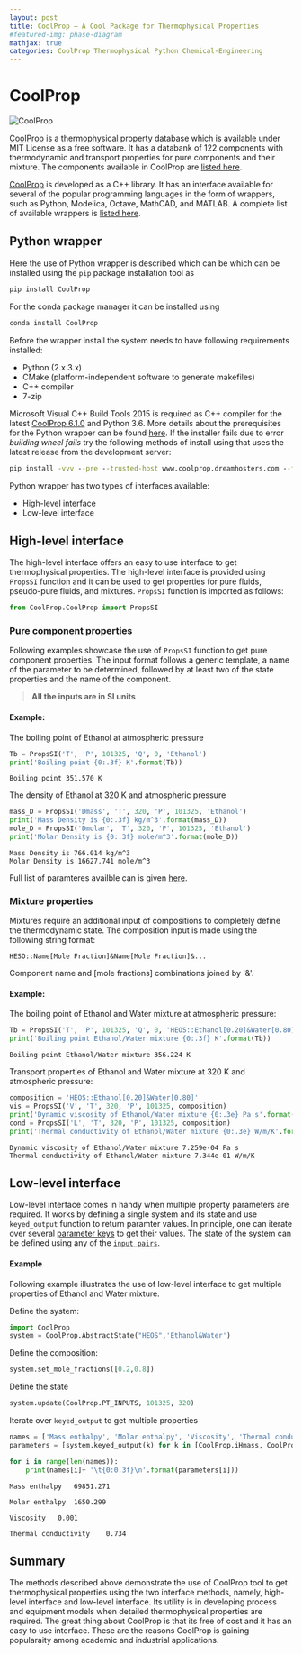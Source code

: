 ```yaml
---
layout: post
title: CoolProp — A Cool Package for Thermophysical Properties  
#featured-img: phase-diagram
mathjax: true
categories: CoolProp Thermophysical Python Chemical-Engineering
---
```


# CoolProp

![CoolProp](http://www.coolprop.org/_static/CoolPropLogo.png "CoolProp")


[CoolProp](http://www.coolprop.org/index.html) is a thermophysical property database which is available under MIT License as a free software. It has a databank of 122 components with thermodynamic and transport properties for pure components and their mixture. The components available in CoolProp are [listed here](http://www.coolprop.org/fluid_properties/PurePseudoPure.html#list-of-fluids). 

[CoolProp](http://www.coolprop.org/index.html) is developed as a C++ library. It has an interface available for several of the popular programming languages in the form of wrappers, such as Python, Modelica, Octave, MathCAD, and MATLAB. A complete list of available wrappers is [listed here](http://www.coolprop.org/coolprop/wrappers/index.html).

## Python wrapper
Here the use of Python wrapper is described which can be which can be installed using the `pip` package installation tool as

```bat
pip install CoolProp
```

For the conda package manager it can be installed using

```bat
conda install CoolProp
```

Before the wrapper install the system needs to have following requirements installed:

- Python (2.x 3.x)
- CMake (platform-independent software to generate makefiles)
- C++ compiler
- 7-zip

Microsoft Visual C++ Build Tools 2015 is required as C++ compiler for the latest [CoolProp 6.1.0](https://pypi.org/search/?q=coolprop) and Python 3.6. More details about the prerequisites for the Python wrapper can be found [here](http://www.coolprop.org/coolprop/wrappers/index.html). If the installer fails due to error *building wheel fails* try the following methods of install using that uses the latest release from the development server:

```bat
pip install -vvv --pre --trusted-host www.coolprop.dreamhosters.com --find-links http://www.coolprop.dreamhosters.com/binaries/Python/ -U --force-reinstall CoolProp
```

Python wrapper has two types of interfaces available:

- High-level interface
- Low-level interface


## High-level interface

The high-level interface offers an easy to use interface to get thermophysical properties. The high-level interface is provided using `PropsSI` function and it can be used to get properties for pure fluids, pseudo-pure fluids, and mixtures. `PropsSI` function is imported as follows:


```python
from CoolProp.CoolProp import PropsSI
```

### Pure component properties
Following examples showcase the use of `PropsSI` function to get pure component properties. The input format follows a generic template, a name of the parameter to be determined, followed by at least two of the state properties and the name of the component.

> **All the inputs are in SI units**

#### Example:
The boiling point of Ethanol at atmospheric pressure


```python
Tb = PropsSI('T', 'P', 101325, 'Q', 0, 'Ethanol')
print('Boiling point {0:.3f} K'.format(Tb))
```

    Boiling point 351.570 K
    

The density of Ethanol at 320 K and atmospheric pressure


```python
mass_D = PropsSI('Dmass', 'T', 320, 'P', 101325, 'Ethanol')
print('Mass Density is {0:.3f} kg/m^3'.format(mass_D))
mole_D = PropsSI('Dmolar', 'T', 320, 'P', 101325, 'Ethanol')
print('Molar Density is {0:.3f} mole/m^3'.format(mole_D))
```
    Mass Density is 766.014 kg/m^3
    Molar Density is 16627.741 mole/m^3
    

Full list of paramteres availble can is given [here](http://www.coolprop.org/coolprop/HighLevelAPI.html#table-of-string-inputs-to-propssi-function).

### Mixture properties

Mixtures require an additional input of compositions to completely define the thermodynamic state. The composition input is made using the following string format:

`HESO::Name[Mole Fraction]&Name[Mole Fraction]&...` 

Component name and [mole fractions] combinations joined by '&'.

#### Example:
The boiling point of Ethanol and Water mixture at atmospheric pressure:


```python
Tb = PropsSI('T', 'P', 101325, 'Q', 0, 'HEOS::Ethanol[0.20]&Water[0.80]')
print('Boiling point Ethanol/Water mixture {0:.3f} K'.format(Tb))
```

    Boiling point Ethanol/Water mixture 356.224 K
    

Transport properties of Ethanol and Water mixture at 320 K and atmospheric pressure:


```python
composition = 'HEOS::Ethanol[0.20]&Water[0.80]'
vis = PropsSI('V', 'T', 320, 'P', 101325, composition)
print('Dynamic viscosity of Ethanol/Water mixture {0:.3e} Pa s'.format(vis))
cond = PropsSI('L', 'T', 320, 'P', 101325, composition)
print('Thermal conductivity of Ethanol/Water mixture {0:.3e} W/m/K'.format(cond))
```

    Dynamic viscosity of Ethanol/Water mixture 7.259e-04 Pa s
    Thermal conductivity of Ethanol/Water mixture 7.344e-01 W/m/K
    

## Low-level interface

Low-level interface comes in handy when multiple property parameters are required. It works by defining a single system and its state and use `keyed_output` function to return paramter values. In principle, one can iterate over several [parameter keys](http://www.coolprop.org/_static/doxygen/html/namespace_cool_prop.html#a4b49eeb37210a720b188f493955d8364) to get their values. The state of the system can be defined using any of the [`input_pairs`](http://www.coolprop.org/_static/doxygen/html/namespace_cool_prop.html#a58e7d98861406dedb48e07f551a61efb).

#### Example
Following example illustrates the use of low-level interface to get multiple properties of Ethanol and Water mixture.

Define the system:


```python
import CoolProp
system = CoolProp.AbstractState("HEOS",'Ethanol&Water')
```

Define the composition:


```python
system.set_mole_fractions([0.2,0.8])
```

Define the state


```python
system.update(CoolProp.PT_INPUTS, 101325, 320)
```

Iterate over `keyed_output` to get multiple properties


```python
names = ['Mass enthalpy', 'Molar enthalpy', 'Viscosity', 'Thermal conductivity'] 
parameters = [system.keyed_output(k) for k in [CoolProp.iHmass, CoolProp.iHmolar, CoolProp.iviscosity, CoolProp.iconductivity ]]

for i in range(len(names)):
    print(names[i]+ '\t{0:0.3f}\n'.format(parameters[i]))
```

    Mass enthalpy	69851.271
    
    Molar enthalpy	1650.299
    
    Viscosity	0.001
    
    Thermal conductivity	0.734
    
    

## Summary

The methods described above demonstrate the use of CoolProp tool to get thermophysical properties using the two interface methods, namely, high-level interface and low-level interface. Its utility is in developing process and equipment models when detailed thermophysical properties are required. The great thing about CoolProp is that its free of cost and it has an easy to use interface. These are the reasons CoolProp is gaining popularaity among academic and industrial applications.
